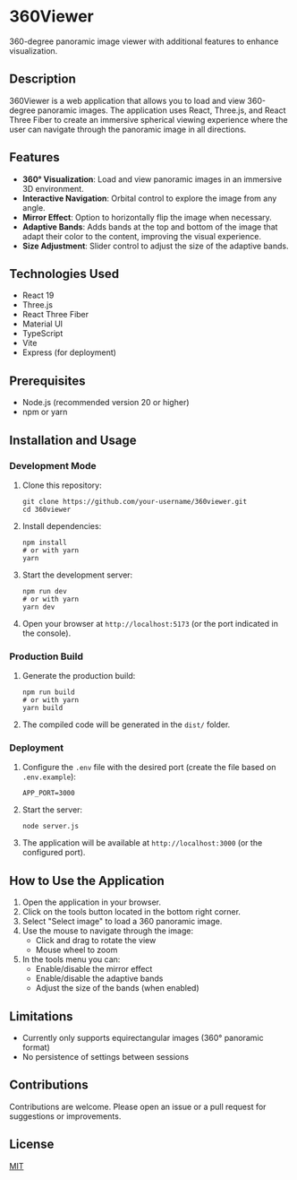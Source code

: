 # 360Viewer

360-degree panoramic image viewer with additional features to enhance visualization.

## Description

360Viewer is a web application that allows you to load and view 360-degree panoramic images. The application uses React, Three.js, and React Three Fiber to create an immersive spherical viewing experience where the user can navigate through the panoramic image in all directions.

## Features

- **360° Visualization**: Load and view panoramic images in an immersive 3D environment.
- **Interactive Navigation**: Orbital control to explore the image from any angle.
- **Mirror Effect**: Option to horizontally flip the image when necessary.
- **Adaptive Bands**: Adds bands at the top and bottom of the image that adapt their color to the content, improving the visual experience.
- **Size Adjustment**: Slider control to adjust the size of the adaptive bands.

## Technologies Used

- React 19
- Three.js
- React Three Fiber
- Material UI
- TypeScript
- Vite
- Express (for deployment)

## Prerequisites

- Node.js (recommended version 20 or higher)
- npm or yarn

## Installation and Usage

### Development Mode

1. Clone this repository:

   ```
   git clone https://github.com/your-username/360viewer.git
   cd 360viewer
   ```

2. Install dependencies:

   ```
   npm install
   # or with yarn
   yarn
   ```

3. Start the development server:

   ```
   npm run dev
   # or with yarn
   yarn dev
   ```

4. Open your browser at `http://localhost:5173` (or the port indicated in the console).

### Production Build

1. Generate the production build:

   ```
   npm run build
   # or with yarn
   yarn build
   ```

2. The compiled code will be generated in the `dist/` folder.

### Deployment

1. Configure the `.env` file with the desired port (create the file based on `.env.example`):

   ```
   APP_PORT=3000
   ```

2. Start the server:

   ```
   node server.js
   ```

3. The application will be available at `http://localhost:3000` (or the configured port).

## How to Use the Application

1. Open the application in your browser.
2. Click on the tools button located in the bottom right corner.
3. Select "Select image" to load a 360 panoramic image.
4. Use the mouse to navigate through the image:
   - Click and drag to rotate the view
   - Mouse wheel to zoom
5. In the tools menu you can:
   - Enable/disable the mirror effect
   - Enable/disable the adaptive bands
   - Adjust the size of the bands (when enabled)

## Limitations

- Currently only supports equirectangular images (360° panoramic format)
- No persistence of settings between sessions

## Contributions

Contributions are welcome. Please open an issue or a pull request for suggestions or improvements.

## License

[MIT](./LICENSE)
